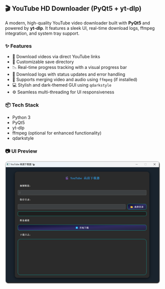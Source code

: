 

## 🎬 YouTube HD Downloader (PyQt5 + yt-dlp)

A modern, high-quality YouTube video downloader built with **PyQt5** and powered by **yt-dlp**.
It features a sleek UI, real-time download logs, ffmpeg integration, and system tray support.

### ✨ Features

* 🔗 Download videos via direct YouTube links
* 📂 Customizable save directory
* 📉 Real-time progress tracking with a visual progress bar
* 📝 Download logs with status updates and error handling
* 🎥 Supports merging video and audio using `ffmpeg` (if installed)
* 💻 Stylish and dark-themed GUI using `qdarkstyle`
* ⚙️ Seamless multi-threading for UI responsiveness

### 📦 Tech Stack

* Python 3
* PyQt5
* yt-dlp
* ffmpeg (optional for enhanced functionality)
* qdarkstyle

### 📷 UI Preview
<img src="UI_running image.png" alt="运行截图" style="border: 2px solid #ccc; border-radius: 10px; width: 600px;" />





